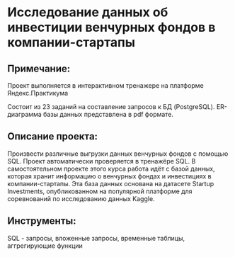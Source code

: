 # Исследование данных об инвестиции венчурных фондов в компании-стартапы

## Примечание:

Проект выполняется в интерактивном тренажере на платформе Яндекс.Практикума

Состоит из 23 заданий на составление запросов к БД (PostgreSQL). ER-диаграмма базы данных представлена в pdf формате.

## Описание проекта:

Произвести различные выгрузки данных венчурных фондов с помощью SQL.
Проект автоматически проверяется в тренажёре SQL. В самостоятельном проекте этого курса работа идёт с базой данных, которая хранит информацию о венчурных фондах и инвестициях в компании-стартапы. Эта база данных основана на датасете Startup Investments, опубликованном на популярной платформе для соревнований по исследованию данных Kaggle.

## Инструменты:

SQL - запросы, вложенные запросы, временные таблицы, аггрегирующие функции


